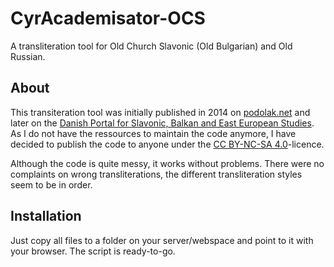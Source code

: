# CyrAcademisator-OCS
A transliteration tool for Old Church Slavonic (Old Bulgarian) and Old Russian.

## About
This transiteration tool was initially published in 2014 on [podolak.net](https://podolak.net/en/transliteration/old-church-slavonic) and later on the [Danish Portal for Slavonic, Balkan and East European Studies](https://oesteuropastudier.dk/en/tools/transliteration/old-church-slavonic). As I do not have the ressources to maintain the code anymore, I have decided to publish the code to anyone under the [CC BY-NC-SA 4.0](https://github.com/pod-o-mart/CyrAcademisator-OCS/blob/main/LICENCE.md)-licence.

Although the code is quite messy, it works without problems. There were no complaints on wrong transliterations, the different transliteration styles seem to be in order.

## Installation
Just copy all files to a folder on your server/webspace and point to it with your browser. The script is ready-to-go.
